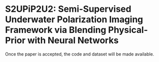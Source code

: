 # S2UPiP2U2: Semi-Supervised Underwater Polarization Imaging Framework via Blending Physical-Prior with Neural Networks
Once the paper is accepted, the code and dataset will be made available.
